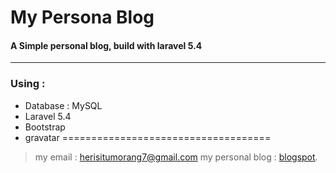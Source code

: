 # My Persona Blog
#### A Simple personal blog, build with laravel 5.4
---
### Using :
* Database : MySQL
* Laravel 5.4
* Bootstrap
* gravatar
====================================
> my email : herisitumorang7@gmail.com
> my personal blog : [blogspot](http://herijsitumorang.blogspot.com/).
